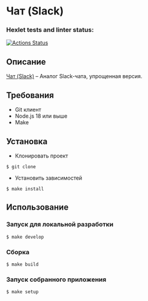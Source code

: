 # Чат (Slack)

### Hexlet tests and linter status:
[![Actions Status](https://github.com/biryukovpavel/frontend-project-12/workflows/hexlet-check/badge.svg)](https://github.com/biryukovpavel/frontend-project-12/actions)

## Описание
[Чат (Slack)](https://slack-chat.up.railway.app) – Аналог Slack-чата, упрощенная версия.

## Требования

- Git клиент
- Node.js 18 или выше
- Make

## Установка

* Клонировать проект
```
$ git clone 
```

* Установить зависимостей
```
$ make install
```

## Использование

### Запуск для локальной разработки

```
$ make develop
```

### Сборка

```
$ make build
```

### Запуск собранного приложения

```
$ make setup
```
